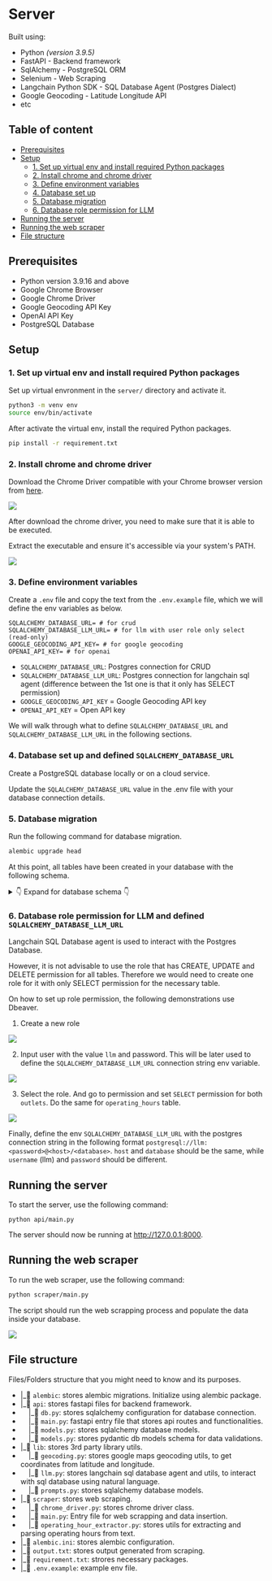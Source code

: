 # Server

Built using:
- Python *(version 3.9.5)*
- FastAPI - Backend framework
- SqlAlchemy - PostgreSQL ORM
- Selenium - Web Scraping
- Langchain Python SDK - SQL Database Agent (Postgres Dialect)
- Google Geocoding - Latitude Longitude API
- etc

## Table of content
- [Prerequisites](#prerequisites)
- [Setup](#setup)
  -  [1. Set up virtual env and install required Python packages](#setup1)
  -  [2. Install chrome and chrome driver](#setup2)
  -  [3. Define environment variables](#setup3)
  -  [4. Database set up](#setup4)
  -  [5. Database migration](#setup5)
  -  [6. Database role permission for LLM](#setup6)
- [Running the server](#running-server)
- [Running the web scraper](#running-scraper)
- [File structure](#file-structure)

## Prerequisites<a name="prerequisites"></a>
- Python version 3.9.16 and above
- Google Chrome Browser
- Google Chrome Driver
- Google Geocoding API Key
- OpenAI API Key
- PostgreSQL Database

## Setup<a name="setup"></a>
### 1. Set up virtual env and install required Python packages<a name="setup1"></a>

Set up virtual envronment in the `server/` directory and activate it.


```bash
python3 -m venv env
source env/bin/activate
```

After activate the virtual env, install the required Python packages.


```bash
pip install -r requirement.txt
```

### 2. Install chrome and chrome driver<a name="setup2"></a>

Download the Chrome Driver compatible with your Chrome browser version from [here](https://googlechromelabs.github.io/chrome-for-testing/). 

![](<../assets/chrome-driver-download.png>)

After download the chrome driver, you need to make sure that it is able to be executed. 

Extract the executable and ensure it's accessible via your system's PATH.

![](<../assets/chrome-driver-terminal.png>)

### 3. Define environment variables<a name="setup3"></a>

Create a `.env` file and copy the text from the `.env.example` file, which we will define the env variables as below. 

```env
SQLALCHEMY_DATABASE_URL= # for crud
SQLALCHEMY_DATABASE_LLM_URL= # for llm with user role only select (read-only)
GOOGLE_GEOCODING_API_KEY= # for google geocoding
OPENAI_API_KEY= # for openai
```
 - `SQLALCHEMY_DATABASE_URL`: Postgres connection for CRUD
 - `SQLALCHEMY_DATABASE_LLM_URL`: Postgres connection for langchain sql agent (difference between the 1st one is that it only has SELECT permission)
- `GOOGLE_GEOCODING_API_KEY` = Google Geocoding API key
- `OPENAI_API_KEY` = Open API key

We will walk through what to define `SQLALCHEMY_DATABASE_URL` and `SQLALCHEMY_DATABASE_LLM_URL` in the following sections.

### 4. Database set up and defined `SQLALCHEMY_DATABASE_URL`<a name="setup4"></a>

Create a PostgreSQL database locally or on a cloud service.

Update the `SQLALCHEMY_DATABASE_URL` value in the .env file with your database connection details.

### 5. Database migration<a name="setup5"></a>

Run the following command for database migration.

```bash
alembic upgrade head
```

At this point, all tables have been created in your database with the following schema.

<details>
  <summary>👇 Expand for database schema 👇</summary>

#### `Outlets` Table:
- **Columns**:
  - `id` (Primary Key, Integer): Unique identifier for each outlet.
  - `name` (String): Name of the outlet.
  - `address` (String): Address of the outlet.
  - `waze_link` (String): Link to the outlet's location on Waze.
  - `latitude` (Decimal): Latitude coordinate of the outlet's location.
  - `longitude` (Decimal): Longitude coordinate of the outlet's location.
  - `created_at` (Timestamp): Timestamp indicating when the outlet was created.
  - `updated_at` (Timestamp): Timestamp indicating when the outlet was last updated.
  
#### `Operating_hours` Table:
- **Columns**:
  - `id` (Primary Key, Integer): Unique identifier for each operating hour entry.
  - `outlet_id` (Foreign Key, Integer): Identifier linking the operating hour entry to its corresponding outlet.
  - `day_of_week` (Integer): Integer representing the day of the week (0 for Monday, 1 for Tuesday, etc.).
  - `start_time` (Time): Start time of operation for the outlet on the given day.
  - `end_time` (Time): End time of operation for the outlet on the given day.
  - `created_at` (Timestamp): Timestamp indicating when the operating hour entry was created.
  - `updated_at` (Timestamp): Timestamp indicating when the operating hour entry was last updated.
  
- **Constraints**:
  - `day_of_week` Constraint: Ensures that the `day_of_week` column value is between 0 and 6 (inclusive), representing valid days of the week (Monday to Sunday).

#### Relationship:
- The `outlets` table has a one-to-many relationship with the `operating_hours` table, as an outlet can have multiple operating hour entries.

</details>

### 6. Database role permission for LLM and defined `SQLALCHEMY_DATABASE_LLM_URL`<a name="setup6"></a>

Langchain SQL Database agent is used to interact with the Postgres Database. 

However, it is not advisable to use the role that has CREATE, UPDATE and DELETE permission for all tables. Therefore we would need to create one role for it with only SELECT permission for the necessary table.

On how to set up role permission, the following demonstrations use Dbeaver.

1. Create a new role

![](<../assets/dbeaver-create-new-role.png>)

2. Input user with the value `llm` and password. This will be later used to define the `SQLALCHEMY_DATABASE_LLM_URL` connection string env variable.

![](<../assets/dbeaver-user-password.png>)

3. Select the role. And go to permission and set `SELECT` permission for both `outlets`. Do the same for `operating_hours` table.

![](<../assets/dbeaver-select-outlet.png>)

Finally, define the env `SQLALCHEMY_DATABASE_LLM_URL` with the postgres connection string in the following format `postgresql://llm:<password>@<host>/<database>`. `host` and `database` should be the same, while `username` (llm) and `password` should be different.

## Running the server<a name="running-server"></a>

To start the server, use the following command:

```
python api/main.py
```

The server should now be running at http://127.0.0.1:8000.

## Running the web scraper<a name="running-scraper"></a>

To run the web scraper, use the following command:

```bash
python scraper/main.py
```

The script should run the web scrapping process and populate the data inside your database.

![](<../assets/web-scraping-demo.gif>)

## File structure<a name="file-structure"></a>

Files/Folders structure that you might need to know and its purposes.

- |_📁 `alembic`: stores alembic migrations. Initialize using alembic package.
- |_📁 `api`: stores fastapi files for backend framework.
- &nbsp;&nbsp;&nbsp;&nbsp;|_📄  `db.py`: stores sqlalchemy configuration for database connection.
- &nbsp;&nbsp;&nbsp;&nbsp;|_📄  `main.py`: fastapi entry file that stores api routes and functionalities.
- &nbsp;&nbsp;&nbsp;&nbsp;|_📄  `models.py`: stores sqlalchemy database models.
- &nbsp;&nbsp;&nbsp;&nbsp;|_📄  `models.py`: stores pydantic db models schema for data validations.
- |_📁 `lib`: stores 3rd party library utils.
- &nbsp;&nbsp;&nbsp;&nbsp;|_📄  `geocoding.py`: stores google maps geocoding utils, to get coordinates from latitude and longitude.
- &nbsp;&nbsp;&nbsp;&nbsp;|_📄  `llm.py`: stores langchain sql database agent and utils, to interact with sql database using natural language.
- &nbsp;&nbsp;&nbsp;&nbsp;|_📄  `prompts.py`: stores sqlalchemy database models.
- |_📁 `scraper`: stores web scraping.
- &nbsp;&nbsp;&nbsp;&nbsp;|_📄  `chrome_driver.py`: stores chrome driver class.
- &nbsp;&nbsp;&nbsp;&nbsp;|_📄  `main.py`: Entry file for web scrapping and data insertion.
- &nbsp;&nbsp;&nbsp;&nbsp;|_📄  `operating_hour_extractor.py`: stores utils for extracting and parsing operating hours from text.
- |_📄 `alembic.ini`: stores alembic configuration.
- |_📄 `output.txt`: stores output generated from scraping.
- |_📄 `requirement.txt`: strores necessary packages.
- |_📄 `.env.example`: example env file.
